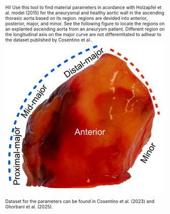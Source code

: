 Hi!
Use this tool to find material parameters in acordance with Holzapfel et al. model (2015) for the aneurysmal and healthy aortic wall in the ascending thorasic aorta based on its region. regions are devided into anterior, posterior, major, and minor. See the following figure to locate the regions on an explanted ascending aorta from an aneurysm patient. Different region on the longitudinal axis on the major curve are not differentitated to adhear to the dataset published by Cosentino et al..
![Regions on an explanted ascending thoracic aorta - different region on the longitudinal axis on the major curve are not differentitated to adhear to the dataset published by Cosentino et al.](fullATAA.png)

Dataset for the parameters can be found in Cosentino et al. (2023) and Ghorbani et al. (2025).
